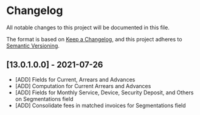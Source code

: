 # Changelog

All notable changes to this project will be documented in this file.

The format is based on [Keep a Changelog](https://keepachangelog.com/en/1.0.0/),
and this project adheres to [Semantic Versioning](https://semver.org/spec/v2.0.0.html).

## [13.0.1.0.0] - 2021-07-26

- [ADD] Fields for Current, Arrears and Advances
- [ADD] Computation for Current Arrears and Advances
- [ADD] Fields for Monthly Service, Device, Security Deposit, and Others on Segmentations field
- [ADD] Consolidate fees in matched invoices for Segmentations field